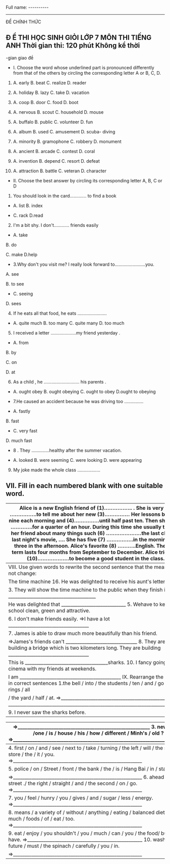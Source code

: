 Full name: ----------

-----------------------

ĐỀ CHÍNH THỨC

## Đ Ề THI HỌC SINH GIỎI LỚP 7 MÔN THI TIẾNG ANH Thời gian thi: 120 phút Không kể thời

-gian giao đề

- I. Choose the word whose underlined part is pronounced differently from that of the others by circling the corresponding letter A or B, C, D.

1. A. early                    B. beat              C. realize                  D. reader

2. A. holiday               B. lazy               C. take                       D. vacation

3. A. coop                    B. door             C. food                       D. boot

4. A. nervous              B. scout           C. household            D. mouse

5. A. buffalo                B. public         C. volunteer              D. fun

6. A. album                 B. used            C. amusement          D. scuba- diving

7. A. minority           B. gramophone   C. robbery               D. monument

8. A. ancient              B. arcade                  C. contest                 D. coral

9. A. invention           B. depend                C. resort                   D. defeat

10. A. attraction       B. battle          C. veteran                D. character

- II. Choose the best answer by circling its corresponding letter A, B, C or D

1. You should look in the card............. to find a book

- A. list                             B. index

- C. rack                D.read

2. I'm a bit shy. I don't............ friends easily

- A. take

B. do

C. make                 D.help

- 3.Why don't you visit me? I really look forward to........................you.

A. see

B. to see

- C. seeing

D. sees

4. If he eats all that food, he eats .......................

- A. quite much     B. too many       C. quite many    D. too much

5. I received a letter ………………..my friend yesterday .

- A.  from

B.  by

C.  on

D.  at

6. As a child , he ………………………. his parents .

- A. ought obey  B. ought obeying   C.  ought to obey  D.ought to obeying

- 7.He caused an accident because he was driving too  ……………

- A.  fastly

B.  fast

- C.  very fast

D. much fast

- 8 . They …………..healthy after the summer vacation.

- A. looked  B. were seeming     C. were looking D. were appearing

9. My joke made the whole class ………………

## VII. Fill in each numbered blank with one suitable word.

| Alice is a new English friend of (1)…………….. . She is very (2) …………….to tell me about her new (3)…………… Her lessons begin at nine each morning and (4)……………until half past ten. Then she has a ………….for a quarter of an hour. During this time she usually talks to her friend about many things such (6) …………………the last class or last night's movie, …. She has five (7) …………….in the morning and three in the afternoon. Alice's favorite (8) ………..English. The first term lasts four months from September to December. Alice tries her (10)……………….to become a good student in the class.   |
|-----------------------------------------------------------------------------------------------------------------------------------------------------------------------------------------------------------------------------------------------------------------------------------------------------------------------------------------------------------------------------------------------------------------------------------------------------------------------------------------------------------------------------------------------------------------------------------------------|
| VIII. Use given words to rewrite the second sentence that the meaning not change:                                                                                                                                                                                                                                                                                                                                                                                                                                                                                                             |
| The time machine 16. He was delighted to receive his aunt's letter.                                                                                                                                                                                                                                                                                                                                                                                                                                                                                                                           |
| 3. They will show the time machine to the public when they finish it. ______________________________________                                                                                                                                                                                                                                                                                                                                                                                                                                                                                  |
| He was delighted that ____________________________ 5. Wehave to keep our school clean, green and attractive.                                                                                                                                                                                                                                                                                                                                                                                                                                                                                  |
| 6. I don't make friends easily. =>I have a lot ___________________________________                                                                                                                                                                                                                                                                                                                                                                                                                                                                                                            |
| 7. James is able to draw much more beautifully than his friend.                                                                                                                                                                                                                                                                                                                                                                                                                                                                                                                               |
| =>James's friends can't _______________________________ 8. They are building a bridge which is two kilometers long. They are building ___________________________________                                                                                                                                                                                                                                                                                                                                                                                                                     |
| This is ____________________________________sharks. 10. I fancy going to the cinema with my friends at weekends.                                                                                                                                                                                                                                                                                                                                                                                                                                                                              |
| I am ____________________________________________ IX. Rearrange the words in correct sentences 1.the bell / into / the students / ten / and / go / past / rings / all                                                                                                                                                                                                                                                                                                                                                                                                                         |
| / the yard / half / at. =>_______________________________________________ ____________________________________________________________________________                                                                                                                                                                                                                                                                                                                                                                                                                                        |
| 9. I never saw the sharks before.                                                                                                                                                                                                                                                                                                                                                                                                                                                                                                                                                             |

| =>_______________________________________________________ 3. new / from /one / is / house / his / how / different / Minh's / old ? =>_________________________________________________________________________   |
|------------------------------------------------------------------------------------------------------------------------------------------------------------------------------------------------------------------|
| 4. first / on / and / see / next to / take / turning / the left / will / the shoe store / the / it / you. =>________________________________________________________                                             |
| 5. police / on / Street / front / the bank / the / is / Hang Bai / in / station / of.                                                                                                                            |
| =>________________________________________________________ 6. ahead / take / street ./ the right / straight / and / the second / on / go. =>________________________________________________________             |
| 7. you / feel / hunry / you / gives / and / sugar / less / energy. =>________________________________________________________                                                                                    |
| 8. means / a variety of / without / anything / eating / balanced diet / you / much / foods / of / eat / too. =>________________________________________________________                                          |
| 9. eat / enjoy / you shouldn't / you / much / can / you / the food/ but / too / have. =>__________________________________________________ 10. wash / more / future / must / the spinach / carefully / you / in. |
| =>________________________________________________________                                                                                                                                                       |
